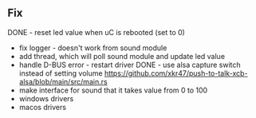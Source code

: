 
## Fix

DONE - reset led value when uC is rebooted (set to 0)
- fix logger - doesn't work from sound module
- add thread, which will poll sound module and update led value
- handle D-BUS error - restart driver
DONE - use alsa capture switch instead of setting volume https://github.com/xkr47/push-to-talk-xcb-alsa/blob/main/src/main.rs
- make interface for sound that it takes value from 0 to 100
- windows drivers
- macos drivers
